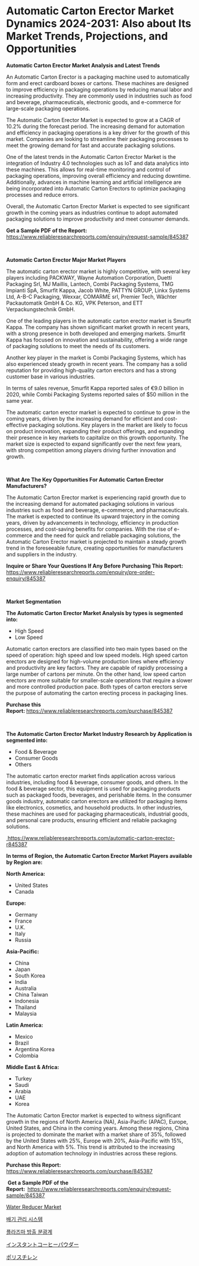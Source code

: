 <p><h1>Automatic Carton Erector Market Dynamics 2024-2031: Also about Its Market Trends, Projections, and Opportunities</h1></p><p><strong>Automatic Carton Erector Market Analysis and Latest Trends</strong></p>
<p><p>An Automatic Carton Erector is a packaging machine used to automatically form and erect cardboard boxes or cartons. These machines are designed to improve efficiency in packaging operations by reducing manual labor and increasing productivity. They are commonly used in industries such as food and beverage, pharmaceuticals, electronic goods, and e-commerce for large-scale packaging operations.</p><p>The Automatic Carton Erector Market is expected to grow at a CAGR of 10.2% during the forecast period. The increasing demand for automation and efficiency in packaging operations is a key driver for the growth of this market. Companies are looking to streamline their packaging processes to meet the growing demand for fast and accurate packaging solutions.</p><p>One of the latest trends in the Automatic Carton Erector Market is the integration of Industry 4.0 technologies such as IoT and data analytics into these machines. This allows for real-time monitoring and control of packaging operations, improving overall efficiency and reducing downtime. Additionally, advances in machine learning and artificial intelligence are being incorporated into Automatic Carton Erectors to optimize packaging processes and reduce errors.</p><p>Overall, the Automatic Carton Erector Market is expected to see significant growth in the coming years as industries continue to adopt automated packaging solutions to improve productivity and meet consumer demands.</p></p>
<p><strong>Get a Sample PDF of the Report:&nbsp;</strong> <a href="https://www.reliableresearchreports.com/enquiry/request-sample/845387">https://www.reliableresearchreports.com/enquiry/request-sample/845387</a></p>
<p>&nbsp;</p>
<p><strong>Automatic Carton Erector Major Market Players</strong></p>
<p><p>The automatic carton erector market is highly competitive, with several key players including PACKWAY, Wayne Automation Corporation, Duetti Packaging Srl, MJ Maillis, Lantech, Combi Packaging Systems, TMG Impianti SpA, Smurfit Kappa, Jacob White, PATTYN GROUP, Linkx Systems Ltd, A-B-C Packaging, Wexxar, COMARME srl, Premier Tech, Wächter Packautomatik GmbH & Co. KG, VPK Peterson, and ETT Verpackungstechnik GmbH.</p><p>One of the leading players in the automatic carton erector market is Smurfit Kappa. The company has shown significant market growth in recent years, with a strong presence in both developed and emerging markets. Smurfit Kappa has focused on innovation and sustainability, offering a wide range of packaging solutions to meet the needs of its customers.</p><p>Another key player in the market is Combi Packaging Systems, which has also experienced steady growth in recent years. The company has a solid reputation for providing high-quality carton erectors and has a strong customer base in various industries.</p><p>In terms of sales revenue, Smurfit Kappa reported sales of €9.0 billion in 2020, while Combi Packaging Systems reported sales of $50 million in the same year.</p><p>The automatic carton erector market is expected to continue to grow in the coming years, driven by the increasing demand for efficient and cost-effective packaging solutions. Key players in the market are likely to focus on product innovation, expanding their product offerings, and expanding their presence in key markets to capitalize on this growth opportunity. The market size is expected to expand significantly over the next few years, with strong competition among players driving further innovation and growth.</p></p>
<p>&nbsp;</p>
<p><strong>What Are The Key Opportunities For Automatic Carton Erector Manufacturers?</strong></p>
<p><p>The Automatic Carton Erector market is experiencing rapid growth due to the increasing demand for automated packaging solutions in various industries such as food and beverage, e-commerce, and pharmaceuticals. The market is expected to continue its upward trajectory in the coming years, driven by advancements in technology, efficiency in production processes, and cost-saving benefits for companies. With the rise of e-commerce and the need for quick and reliable packaging solutions, the Automatic Carton Erector market is projected to maintain a steady growth trend in the foreseeable future, creating opportunities for manufacturers and suppliers in the industry.</p></p>
<p><strong>Inquire or Share Your Questions If Any Before Purchasing This Report:</strong> <a href="https://www.reliableresearchreports.com/enquiry/pre-order-enquiry/845387">https://www.reliableresearchreports.com/enquiry/pre-order-enquiry/845387</a></p>
<p>&nbsp;</p>
<p><strong>Market Segmentation</strong></p>
<p><strong>The Automatic Carton Erector Market Analysis by types is segmented into:</strong></p>
<p><ul><li>High Speed</li><li>Low Speed</li></ul></p>
<p><p>Automatic carton erectors are classified into two main types based on the speed of operation: high speed and low speed models. High speed carton erectors are designed for high-volume production lines where efficiency and productivity are key factors. They are capable of rapidly processing a large number of cartons per minute. On the other hand, low speed carton erectors are more suitable for smaller-scale operations that require a slower and more controlled production pace. Both types of carton erectors serve the purpose of automating the carton erecting process in packaging lines.</p></p>
<p><strong>Purchase this Report:&nbsp;</strong><a href="https://www.reliableresearchreports.com/purchase/845387">https://www.reliableresearchreports.com/purchase/845387</a></p>
<p>&nbsp;</p>
<p><strong>The Automatic Carton Erector Market Industry Research by Application is segmented into:</strong></p>
<p><ul><li>Food & Beverage</li><li>Consumer Goods</li><li>Others</li></ul></p>
<p><p>The automatic carton erector market finds application across various industries, including food & beverage, consumer goods, and others. In the food & beverage sector, this equipment is used for packaging products such as packaged foods, beverages, and perishable items. In the consumer goods industry, automatic carton erectors are utilized for packaging items like electronics, cosmetics, and household products. In other industries, these machines are used for packaging pharmaceuticals, industrial goods, and personal care products, ensuring efficient and reliable packaging solutions.</p></p>
<p><a href="https://www.reliableresearchreports.com/automatic-carton-erector-r845387">&nbsp;https://www.reliableresearchreports.com/automatic-carton-erector-r845387</a></p>
<p><strong>In terms of Region, the Automatic Carton Erector Market Players available by Region are:</strong></p>
<p>
    <p> <strong> North America: </strong>
        <ul>
            <li>United States</li>
            <li>Canada</li>
        </ul>
        </p> 
    <p> <strong> Europe: </strong>
        <ul>
            <li>Germany</li>
            <li>France</li>
            <li>U.K.</li>
            <li>Italy</li>
            <li>Russia</li>
        </ul>
        </p> 
    <p> <strong> Asia-Pacific: </strong>
        <ul>
            <li>China</li>
            <li>Japan</li>
            <li>South Korea</li>
            <li>India</li>
            <li>Australia</li>
            <li>China Taiwan</li>
            <li>Indonesia</li>
            <li>Thailand</li>
            <li>Malaysia</li>
        </ul>
        </p> 
    <p> <strong> Latin America: </strong>
        <ul>
            <li>Mexico</li>
            <li>Brazil</li>
            <li>Argentina Korea</li>
            <li>Colombia</li>
        </ul>
        </p> 
    <p> <strong> Middle East & Africa: </strong>
        <ul>
            <li>Turkey</li>
            <li>Saudi</li>
            <li>Arabia</li>
            <li>UAE</li>
            <li>Korea</li>
        </ul>
    </p>
    </p>
<p><p>The Automatic Carton Erector market is expected to witness significant growth in the regions of North America (NA), Asia-Pacific (APAC), Europe, United States, and China in the coming years. Among these regions, China is projected to dominate the market with a market share of 35%, followed by the United States with 25%, Europe with 20%, Asia-Pacific with 15%, and North America with 5%. This trend is attributed to the increasing adoption of automation technology in industries across these regions.</p></p>
<p><strong>Purchase this Report: </strong><a href="https://www.reliableresearchreports.com/purchase/845387">https://www.reliableresearchreports.com/purchase/845387</a></p>
<p>&nbsp;<strong>Get a Sample PDF of the Report:&nbsp;&nbsp;</strong><a href="https://www.reliableresearchreports.com/enquiry/request-sample/845387">https://www.reliableresearchreports.com/enquiry/request-sample/845387</a></p>
<p><strong></strong></p>
<p><p><a href="https://issuu.com/reportprime-2/docs/water-reducer-market-size-2030.pptx">Water Reducer Market</a></p><p><a href="https://github.com/vskv4779xr1/Market-Research-Report-List-1/blob/main/664071026573.md">배기 관리 시스템</a></p><p><a href="https://github.com/xvz497517413/Market-Research-Report-List-1/blob/main/213780026572.md">플라즈마 방출 분광계</a></p><p><a href="https://github.com/mcbeesbxa270/Market-Research-Report-List-1/blob/main/591475128923.md">インスタントコーヒーパウダー</a></p><p><a href="https://github.com/ksxzwxabcuynh011/Market-Research-Report-List-1/blob/main/155868628922.md">ポリスチレン</a></p></p>